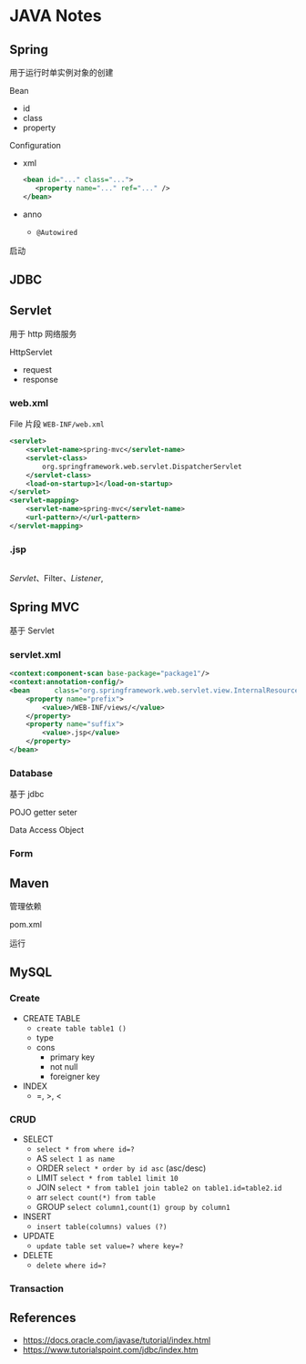 # JAVA Notes



## Spring

用于运行时单实例对象的创建



Bean

+ id
+ class
+ property


Configuration

+ xml

   ```xml
  <bean id="..." class="...">
      <property name="..." ref="..." />
  </bean>
   ```

  

+ anno
  + `@Autowired`


启动



## JDBC

## Servlet

用于 http 网络服务

HttpServlet

+ request
+ response

### web.xml

File 片段 `WEB-INF/web.xml`

```xml
<servlet>
    <servlet-name>spring-mvc</servlet-name>
    <servlet-class>
        org.springframework.web.servlet.DispatcherServlet
    </servlet-class>
    <load-on-startup>1</load-on-startup>
</servlet>
<servlet-mapping>
    <servlet-name>spring-mvc</servlet-name>
    <url-pattern>/</url-pattern>
</servlet-mapping>
```



### .jsp

```jsp

```



 *Servlet*、Filter、*Listener*, 

## Spring MVC

基于 Servlet

### servlet.xml

```xml
<context:component-scan base-package="package1"/>
<context:annotation-config/>
<bean      class="org.springframework.web.servlet.view.InternalResourceViewResolver">
    <property name="prefix">
        <value>/WEB-INF/views/</value>
    </property>
    <property name="suffix">
        <value>.jsp</value>
    </property>
</bean>
```



### Database

基于 jdbc

POJO
getter seter

Data Access Object





### Form



## Maven

管理依赖

pom.xml

运行



## MySQL

### Create

+ CREATE TABLE 
  + `create table table1 ()`
  + type
  + cons
    + primary key
    + not null
    + foreigner key
+ INDEX
  + =, >, <





### CRUD

+ SELECT
  + `select * from where id=?`
  + AS `select 1 as name`
  + ORDER  `select * order by id asc` (asc/desc)
  + LIMIT `select * from table1 limit 10 `
  + JOIN `select * from table1 join table2 on table1.id=table2.id`
  + arr `select count(*) from table`
  + GROUP `select column1,count(1) group by column1`
+ INSERT
  + `insert table(columns) values (?)`
+ UPDATE 
  + `update table set value=? where key=?`
+ DELETE
  + `delete where id=?`

### Transaction



## References

+ https://docs.oracle.com/javase/tutorial/index.html
+ https://www.tutorialspoint.com/jdbc/index.htm







